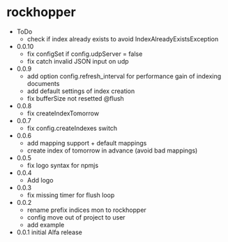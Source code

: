 # rockhopper
  * ToDo
    * check if index already exists to avoid IndexAlreadyExistsException
  * 0.0.10
    * fix configSet if config.udpServer = false
    * fix catch invalid JSON input on udp
  * 0.0.9
    * add option config.refresh_interval for performance gain of indexing documents
    * add default settings of index creation
    * fix bufferSize not resetted @flush
  * 0.0.8
    * fix createIndexTomorrow
  * 0.0.7
    * fix config.createIndexes switch
  * 0.0.6
    * add mapping support + default mappings
    * create index of tomorrow in advance (avoid bad mappings)
  * 0.0.5
    * fix logo syntax for npmjs
  * 0.0.4
    * Add logo
  * 0.0.3
    * fix missing timer for flush loop
  * 0.0.2
    * rename prefix indices mon to rockhopper
    * config move out of project to user
    * add example
  * 0.0.1 initial Alfa release
